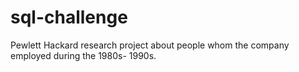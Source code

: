 # sql-challenge
Pewlett Hackard research project about people whom the company employed during the 1980s- 1990s.
